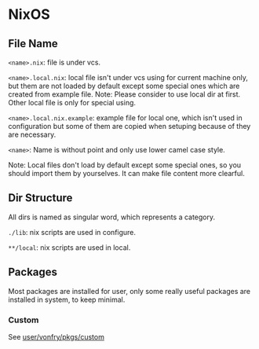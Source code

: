 # NixOS

## File Name

`<name>.nix`: file is under vcs.

`<name>.local.nix`: local file isn't under vcs using for current machine only, but them are not loaded by default except some special ones which are created from example file.
Note: Please consider to use local dir at first. Other local file is only for special using. 

`<name>.local.nix.example`: example file for local one, which isn't used in configuration but some of them are copied when setuping because of they are necessary.

`<name>`: Name is without point and only use lower camel case style.

Note: Local files don't load by default except some special ones, so you should import them by yourselves. It can make file content more clearful.

## Dir Structure

All dirs is named as singular word, which represents a category.

`./lib`: nix scripts are used in configure.

`**/local`: nix scripts are used in local.

## Packages

Most packages are installed for user, only some really useful packages are installed in system, to keep minimal.

### Custom

See [user/vonfry/pkgs/custom](./user/vonfry/pkgs/custom/readme.md)
